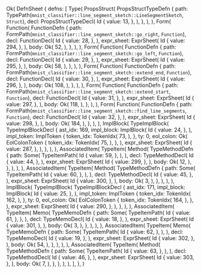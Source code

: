 Ok(
    DefnSheet {
        defns: [
            Type(
                PropsStruct(
                    PropsStructTypeDefn {
                        path: TypePath(`mnist_classifier::line_segment_sketch::LineSegmentSketch`, `Struct`),
                        decl: PropsStructTypeDecl(
                            Id {
                                value: 13,
                            },
                        ),
                    },
                ),
            ),
            Form(
                Function(
                    FunctionDefn {
                        path: FormPath(`mnist_classifier::line_segment_sketch::go_right`, `Function`),
                        decl: FunctionDecl(
                            Id {
                                value: 28,
                            },
                        ),
                        expr_sheet: ExprSheet(
                            Id {
                                value: 294,
                            },
                        ),
                        body: Ok(
                            52,
                        ),
                    },
                ),
            ),
            Form(
                Function(
                    FunctionDefn {
                        path: FormPath(`mnist_classifier::line_segment_sketch::go_left`, `Function`),
                        decl: FunctionDecl(
                            Id {
                                value: 29,
                            },
                        ),
                        expr_sheet: ExprSheet(
                            Id {
                                value: 295,
                            },
                        ),
                        body: Ok(
                            58,
                        ),
                    },
                ),
            ),
            Form(
                Function(
                    FunctionDefn {
                        path: FormPath(`mnist_classifier::line_segment_sketch::extend_end`, `Function`),
                        decl: FunctionDecl(
                            Id {
                                value: 30,
                            },
                        ),
                        expr_sheet: ExprSheet(
                            Id {
                                value: 296,
                            },
                        ),
                        body: Ok(
                            108,
                        ),
                    },
                ),
            ),
            Form(
                Function(
                    FunctionDefn {
                        path: FormPath(`mnist_classifier::line_segment_sketch::extend_start`, `Function`),
                        decl: FunctionDecl(
                            Id {
                                value: 31,
                            },
                        ),
                        expr_sheet: ExprSheet(
                            Id {
                                value: 297,
                            },
                        ),
                        body: Ok(
                            118,
                        ),
                    },
                ),
            ),
            Form(
                Function(
                    FunctionDefn {
                        path: FormPath(`mnist_classifier::line_segment_sketch::find_line_segments`, `Function`),
                        decl: FunctionDecl(
                            Id {
                                value: 32,
                            },
                        ),
                        expr_sheet: ExprSheet(
                            Id {
                                value: 298,
                            },
                        ),
                        body: Ok(
                            184,
                        ),
                    },
                ),
            ),
            ImplBlock(
                TypeImplBlock(
                    TypeImplBlockDecl {
                        ast_idx: 169,
                        impl_block: ImplBlock(
                            Id {
                                value: 24,
                            },
                        ),
                        impl_token: ImplToken {
                            token_idx: TokenIdx(
                                73,
                            ),
                        },
                        ty: 0,
                        eol_colon: Ok(
                            EolColonToken {
                                token_idx: TokenIdx(
                                    75,
                                ),
                            },
                        ),
                        expr_sheet: ExprSheet(
                            Id {
                                value: 287,
                            },
                        ),
                    },
                ),
            ),
            AssociatedItem(
                TypeItem(
                    Method(
                        TypeMethodDefn {
                            path: Some(
                                TypeItemPath(
                                    Id {
                                        value: 59,
                                    },
                                ),
                            ),
                            decl: TypeMethodDecl(
                                Id {
                                    value: 44,
                                },
                            ),
                            expr_sheet: ExprSheet(
                                Id {
                                    value: 299,
                                },
                            ),
                            body: Ok(
                                12,
                            ),
                        },
                    ),
                ),
            ),
            AssociatedItem(
                TypeItem(
                    Method(
                        TypeMethodDefn {
                            path: Some(
                                TypeItemPath(
                                    Id {
                                        value: 60,
                                    },
                                ),
                            ),
                            decl: TypeMethodDecl(
                                Id {
                                    value: 45,
                                },
                            ),
                            expr_sheet: ExprSheet(
                                Id {
                                    value: 300,
                                },
                            ),
                            body: Ok(
                                3,
                            ),
                        },
                    ),
                ),
            ),
            ImplBlock(
                TypeImplBlock(
                    TypeImplBlockDecl {
                        ast_idx: 171,
                        impl_block: ImplBlock(
                            Id {
                                value: 25,
                            },
                        ),
                        impl_token: ImplToken {
                            token_idx: TokenIdx(
                                162,
                            ),
                        },
                        ty: 0,
                        eol_colon: Ok(
                            EolColonToken {
                                token_idx: TokenIdx(
                                    164,
                                ),
                            },
                        ),
                        expr_sheet: ExprSheet(
                            Id {
                                value: 290,
                            },
                        ),
                    },
                ),
            ),
            AssociatedItem(
                TypeItem(
                    Memo(
                        TypeMemoDefn {
                            path: Some(
                                TypeItemPath(
                                    Id {
                                        value: 61,
                                    },
                                ),
                            ),
                            decl: TypeMemoDecl(
                                Id {
                                    value: 18,
                                },
                            ),
                            expr_sheet: ExprSheet(
                                Id {
                                    value: 301,
                                },
                            ),
                            body: Ok(
                                3,
                            ),
                        },
                    ),
                ),
            ),
            AssociatedItem(
                TypeItem(
                    Memo(
                        TypeMemoDefn {
                            path: Some(
                                TypeItemPath(
                                    Id {
                                        value: 62,
                                    },
                                ),
                            ),
                            decl: TypeMemoDecl(
                                Id {
                                    value: 19,
                                },
                            ),
                            expr_sheet: ExprSheet(
                                Id {
                                    value: 302,
                                },
                            ),
                            body: Ok(
                                54,
                            ),
                        },
                    ),
                ),
            ),
            AssociatedItem(
                TypeItem(
                    Method(
                        TypeMethodDefn {
                            path: Some(
                                TypeItemPath(
                                    Id {
                                        value: 63,
                                    },
                                ),
                            ),
                            decl: TypeMethodDecl(
                                Id {
                                    value: 46,
                                },
                            ),
                            expr_sheet: ExprSheet(
                                Id {
                                    value: 303,
                                },
                            ),
                            body: Ok(
                                7,
                            ),
                        },
                    ),
                ),
            ),
        ],
    },
)